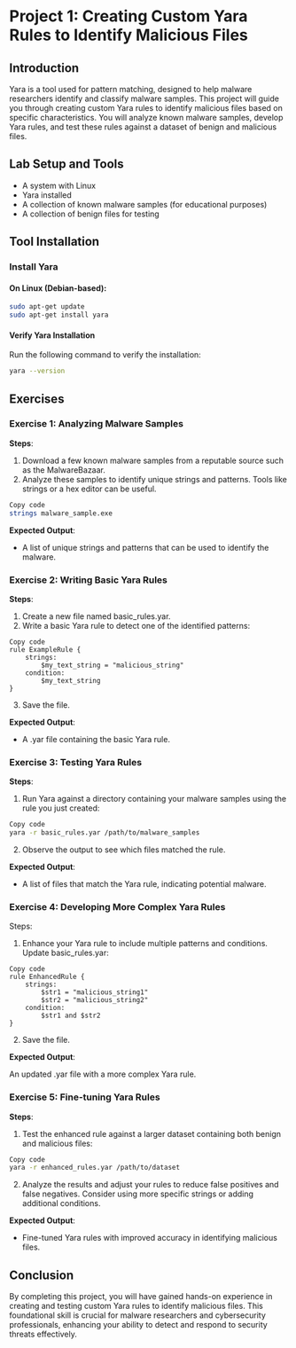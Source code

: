 # Project 1: Creating Custom Yara Rules to Identify Malicious Files

## Introduction
Yara is a tool used for pattern matching, designed to help malware researchers identify and classify malware samples. This project will guide you through creating custom Yara rules to identify malicious files based on specific characteristics. You will analyze known malware samples, develop Yara rules, and test these rules against a dataset of benign and malicious files.

## Lab Setup and Tools
- A system with Linux
- Yara installed
- A collection of known malware samples (for educational purposes)
- A collection of benign files for testing

## Tool Installation

### Install Yara
#### On Linux (Debian-based):
```bash
sudo apt-get update
sudo apt-get install yara
```

#### Verify Yara Installation
Run the following command to verify the installation:
```bash
yara --version
```

## Exercises

### Exercise 1: Analyzing Malware Samples
**Steps**:

1. Download a few known malware samples from a reputable source such as the MalwareBazaar.
2. Analyze these samples to identify unique strings and patterns. Tools like strings or a hex editor can be useful.
```bash
Copy code
strings malware_sample.exe
```

**Expected Output**:

- A list of unique strings and patterns that can be used to identify the malware.
  
### Exercise 2: Writing Basic Yara Rules
**Steps**:

1. Create a new file named basic_rules.yar.
2. Write a basic Yara rule to detect one of the identified patterns:
```yara
Copy code
rule ExampleRule {
    strings:
        $my_text_string = "malicious_string"
    condition:
        $my_text_string
}
```
3. Save the file.
   
**Expected Output**:

- A .yar file containing the basic Yara rule.

### Exercise 3: Testing Yara Rules
**Steps**:

1. Run Yara against a directory containing your malware samples using the rule you just created:
```bash
Copy code
yara -r basic_rules.yar /path/to/malware_samples
```
2. Observe the output to see which files matched the rule.


**Expected Output**:

- A list of files that match the Yara rule, indicating potential malware.


### Exercise 4: Developing More Complex Yara Rules
Steps:

1. Enhance your Yara rule to include multiple patterns and conditions. Update basic_rules.yar:
```yara
Copy code
rule EnhancedRule {
    strings:
        $str1 = "malicious_string1"
        $str2 = "malicious_string2"
    condition:
        $str1 and $str2
}
```
2. Save the file.

**Expected Output**:

An updated .yar file with a more complex Yara rule.

### Exercise 5: Fine-tuning Yara Rules

**Steps**:
1. Test the enhanced rule against a larger dataset containing both benign and malicious files:
```bash
Copy code
yara -r enhanced_rules.yar /path/to/dataset
```
2. Analyze the results and adjust your rules to reduce false positives and false negatives. Consider using more specific strings or adding additional conditions.

**Expected Output**:

- Fine-tuned Yara rules with improved accuracy in identifying malicious files.
  
## Conclusion
By completing this project, you will have gained hands-on experience in creating and testing custom Yara rules to identify malicious files. This foundational skill is crucial for malware researchers and cybersecurity professionals, enhancing your ability to detect and respond to security threats effectively.


